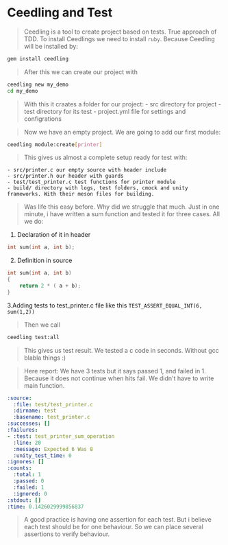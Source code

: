 # Ceedling and Test
> Ceedling is a tool to create project based on tests. True approach of TDD. To install Ceedlings we need to install `ruby`. Because Ceedling will be installed by:

```sh
gem install ceedling
```

> After this we can create our project with

```sh
ceedling new my_demo
cd my_demo
```

> With this it craates a folder for our project:
    - src directory for project
    - test directory for its test
    - project.yml file for settings and configrations

> Now we have an empty project. We are going to add our first module:

```sh
ceedling module:create[printer]
```

> This gives us almost a complete setup ready for test with:

    - src/printer.c our empty source with header include
    - src/printer.h our header with guards
    - test/test_printer.c test functions for printer module
    - build/ directory with logs, test folders, cmock and unity frameworks. With their meson files for building.

> Was life this easy before. Why did we struggle that much. Just in one minute, i have written a sum function and tested it for three cases. All we do:
1. Declaration of it in header
```c
int sum(int a, int b);
```

2. Definition in source
```c
int sum(int a, int b)
{
    return 2 * ( a + b);
}
```

3.Adding tests to test_printer.c file like this `TEST_ASSERT_EQUAL_INT(6, sum(1,2))`

> Then we call
```sh
ceedling test:all
```

> This gives us test result. We tested a c code in seconds. Without gcc blabla things :)

> Here report: We have 3 tests but it says passed 1, and failed in 1. Because it does not continue when hits fail. We didn't have to write main function.

```yml
:source:
  :file: test/test_printer.c
  :dirname: test
  :basename: test_printer.c
:successes: []
:failures:
- :test: test_printer_sum_operation
  :line: 20
  :message: Expected 6 Was 8
  :unity_test_time: 0
:ignores: []
:counts:
  :total: 1
  :passed: 0
  :failed: 1
  :ignored: 0
:stdout: []
:time: 0.1426029999856837
```

> A good practice is having one assertion for each test. But i believe each test should be for one behaviour. So we can place several assertions to verify behaviour.